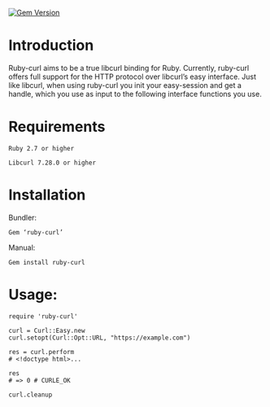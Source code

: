 [![Gem Version](https://badge.fury.io/rb/ruby-curl.svg)](https://badge.fury.io/rb/ruby-curl)


# Introduction

Ruby-curl aims to be a true libcurl binding for Ruby. Currently, ruby-curl offers full support for the HTTP protocol over libcurl’s easy interface. Just like libcurl, when using ruby-curl you init your easy-session and get a handle, which you use as input to the following interface functions you use.



# Requirements

```
Ruby 2.7 or higher

Libcurl 7.28.0 or higher
```


# Installation

Bundler:
```
Gem ‘ruby-curl’
```

Manual:
```
Gem install ruby-curl
```



# Usage:

```
require 'ruby-curl'

curl = Curl::Easy.new
curl.setopt(Curl::Opt::URL, "https://example.com")

res = curl.perform
# <!doctype html>...

res
# => 0 # CURLE_OK

curl.cleanup
```
